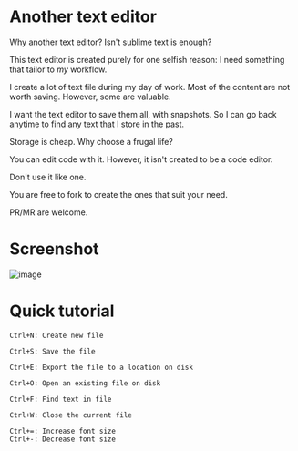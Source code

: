 # Another text editor

Why another text editor? Isn't sublime text is enough?

This text editor is created purely for one selfish reason: I need something that tailor to *my* workflow.

I create a lot of text file during my day of work. Most of the content are not worth saving. However, some are
valuable.

I want the text editor to save them all, with snapshots. So I can go back anytime to find any text that I store in the
past.

Storage is cheap. Why choose a frugal life?

You can edit code with it. However, it isn't created to be a code editor.

Don't use it like one.

You are free to fork to create the ones that suit your need.

PR/MR are welcome.

# Screenshot

![image](https://user-images.githubusercontent.com/14150061/157567117-cba6eaa0-d0b9-468f-936a-0c208ad1a228.png)

# Quick tutorial

```shell
Ctrl+N: Create new file

Ctrl+S: Save the file

Ctrl+E: Export the file to a location on disk

Ctrl+O: Open an existing file on disk

Ctrl+F: Find text in file

Ctrl+W: Close the current file

Ctrl+=: Increase font size
Ctrl+-: Decrease font size
```
